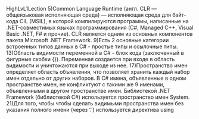 HighLvL1Lection 5)Common Language Runtime (англ. CLR — общеязыковая исполняющая среда) — исполняющая среда для байт-кода CIL (MSIL), в которой компилируются программы, написанные на .NET-совместимых языках программирования (C#, Managed C++, Visual Basic .NET, F# и прочие). CLR является одним из основных компонентов пакета Microsoft .NET Framework. 9)Есть 2 основные категории встроенных типов данных в C# - простые типы и ссылочные типы. 13)Область видимости переменной в C# - блок кода (заключенный в фигурные скобки {}). Переменная создается при входе в область видимости и уничтожаются при выходе из нее. 17)Пространство имен определяет область объявления, что позволяет хранить каждый набор имен отдельно от других наборов. В С# имена, объявленные в одном пространстве имен, не конфликтуют с такими же 9 именами, объявленными в другом пространстве имен. Библиотекой .NET Framework (библиотекой С#) используется пространство имен System. 21)Для того, чтобы чтобы сделать видимыми пространства имен без указания полного имени (через ‘.’) используется директива using

